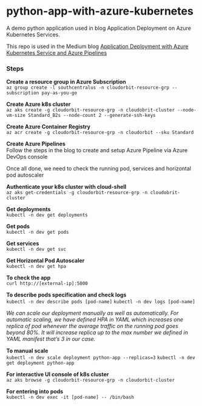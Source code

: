 # python-app-with-azure-kubernetes
A demo python application used in blog Application Deployment on Azure Kubernetes Services.

This repo is used in the Medium blog [Application Deployment with Azure Kubernetes Service and Azure Pipelines](https://medium.com/faun/application-deployment-with-azure-kubernetes-service-and-azure-pipelines-a0bf43916746)

### Steps

**Create a resource group in Azure Subscription**<br>
`az group create -l southcentralus -n cloudorbit-resource-grp --subscription pay-as-you-go`

**Create Azure k8s cluster**<br>
`az aks create -g cloudorbit-resource-grp -n cloudobrit-cluster --node-vm-size Standard_B2s --node-count 2 --generate-ssh-keys`

**Create Azure Container Registry**<br>
`az acr create -g cloudorbit-resource-grp -n cloudorbit --sku Standard`

**Create Azure Pipelines**<br>
Follow the steps in the blog to create and setup Azure Pipeline via Azure DevOps console<br>

Once all done, we need to check the running pod, services and horizontal pod autoscaler<br>

**Authenticate your k8s cluster with cloud-shell**<br>
`az aks get-credentials -g cloudorbit-resource-grp -n cloudobrit-cluster`

**Get deployments**<br>
`kubectl -n dev get deployments`

**Get pods**<br>
`kubectl -n dev get pods`

**Get services**<br>
`kubectl -n dev get svc`

**Get Horizontal Pod Autoscaler**<br>
`kubectl -n dev get hpa`

**To check the app**<br>
`curl http://[external-ip]:5000`

**To describe pods specification and check logs**<br>
`kubectl -n dev describe pods [pod-name]`
`kubectl -n dev logs [pod-name]`

*We can scale our deployment manually as well as automatically. For automatic scaling, we have defined HPA in YAML which increases one replica of pod whenever the average traffic on the running pod goes beyond 80%. It will increase replica up to the max number we defined in YAML manifest that’s 3 in our case.*

**To manual scale**<br>
`kubectl -n dev scale deployment python-app --replicas=3`
`kubectl -n dev get deployment python-app`

**For interactive UI console of k8s cluster**<br>
`az aks browse -g cloudorbit-resource-grp -n cloudorbit-cluster`

**For entering into pods**<br>
`kubectl -n dev exec -it [pod-name] -- /bin/bash`
